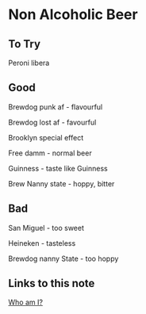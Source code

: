 # Non Alcoholic Beer

## To Try

Peroni libera

## Good

Brewdog punk af - flavourful

Brewdog lost af - favourful

Brooklyn special effect

Free damm - normal beer

Guinness - taste like Guinness

Brew Nanny  state - hoppy, bitter

## Bad

San Miguel - too sweet

Heineken - tasteless

Brewdog nanny State - too hoppy
## Links to this note

[Who am I?](index.md)

